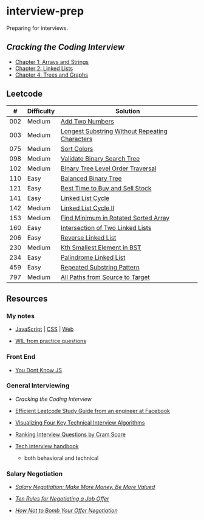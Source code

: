 # interview-prep

Preparing for interviews.

## _Cracking the Coding Interview_

- [Chapter 1: Arrays and Strings](./src/ctci/chapter1/)
- [Chapter 2: Linked Lists](./src/ctci/chapter2/)
- [Chapter 4: Trees and Graphs](./src/ctci/chapter4/)

## Leetcode

| #   | Difficulty | Solution                                                                |
| --- | ---------- | ----------------------------------------------------------------------- |
| 002 | Medium     | [Add Two Numbers](./src/leetcode/002.js)                                |
| 003 | Medium     | [Longest Substring Without Repeating Characters](./src/leetcode/003.js) |
| 075 | Medium     | [Sort Colors](./src/leetcode/075.js)                                    |
| 098 | Medium     | [Validate Binary Search Tree](./src/leetcode/098.js)                    |
| 102 | Medium     | [Binary Tree Level Order Traversal](./src/leetcode/102.js)              |
| 110 | Easy       | [Balanced Binary Tree](./src/leetcode/110.js)                           |
| 121 | Easy       | [Best Time to Buy and Sell Stock](./src/leetcode/121.js)                |
| 141 | Easy       | [Linked List Cycle](./src/leetcode/141.js)                              |
| 142 | Medium     | [Linked List Cycle II](./src/leetcode/142.js)                           |
| 153 | Medium     | [Find Minimum in Rotated Sorted Array](./src/leetcode/153.js)           |
| 160 | Easy       | [Intersection of Two Linked Lists](./src/leetcode/160.js)               |
| 206 | Easy       | [Reverse Linked List](./src/leetcode/206.js)                            |
| 230 | Medium     | [Kth Smallest Element in BST](./src/leetcode/230.js)                    |
| 234 | Easy       | [Palindrome Linked List](./src/leetcode/234.js)                         |
| 459 | Easy       | [Repeated Substring Pattern](./src/leetcode/459.js)                     |
| 797 | Medium     | [All Paths from Source to Target](./src/leetcode/797.js)                |

## Resources

### My notes

- [JavaScript](./javascript.md) | [CSS](./css.md) | [Web](./web.md)

- [WIL from practice questions](./notes_on_dsa.md)

### Front End

- [You Dont Know JS](https://github.com/getify/You-Dont-Know-JS)

### General Interviewing

- _Cracking the Coding Interview_

- [Efficient Leetcode Study Guide from an engineer at Facebook](./leetcode_study_guide.md)

- [Visualizing Four Key Technical Interview Algorithms](https://jeremyaguilon.me/blog/visualizing_four_key_interview_algorithms)

- [Ranking Interview Questions by Cram Score](https://jeremyaguilon.me/blog/ranking_interview_questions_by_cram_score)

- [Tech interview handbook](https://github.com/yangshun/tech-interview-handbook)
  - both behavioral and technical

### Salary Negotiation

- [_Salary Negotiation: Make More Money, Be More Valued_](https://www.kalzumeus.com/2012/01/23/salary-negotiation/)

- [_Ten Rules for Negotiating a Job Offer_](https://haseebq.com/my-ten-rules-for-negotiating-a-job-offer/)

- [_How Not to Bomb Your Offer Negotiation_](https://haseebq.com/how-not-to-bomb-your-offer-negotiation/)
